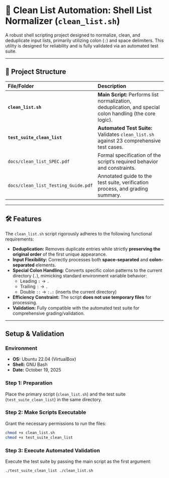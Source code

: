 # 🧼 Clean List Automation: Shell List Normalizer (`clean_list.sh`)

A robust shell scripting project designed to normalize, clean, and deduplicate input lists, primarily utilizing colon (`:`) and space delimiters. This utility is designed for reliability and is fully validated via an automated test suite.

---

## 📂 Project Structure

| File/Folder | Description |
| :--- | :--- |
| **`clean_list.sh`** | **Main Script:** Performs list normalization, deduplication, and special colon handling (the core logic). |
| **`test_suite_clean_list`** | **Automated Test Suite:** Validates `clean_list.sh` against 23 comprehensive test cases. |
| `docs/clean_list_SPEC.pdf` | Formal specification of the script’s required behavior and constraints. |
| `docs/clean_list_Testing_Guide.pdf` | Annotated guide to the test suite, verification process, and grading summary. |

---

## 🛠 Features

The `clean_list.sh` script rigorously adheres to the following functional requirements:

* **Deduplication:** Removes duplicate entries while strictly **preserving the original order** of the first unique appearance.
* **Input Flexibility:** Correctly processes both **space-separated** and **colon-separated** elements.
* **Special Colon Handling:** Converts specific colon patterns to the current directory (`.`), mimicking standard environment variable behavior:
    * Leading `:` → `.`
    * Trailing `:` → `.`
    * Double `::` → `:.:` (inserts the current directory)
* **Efficiency Constraint:** The script **does not use temporary files** for processing.
* **Validation:** Fully compatible with the automated test suite for comprehensive grading/validation.

---

## Setup & Validation

### Environment

* **OS:** Ubuntu 22.04 (VirtualBox)
* **Shell:** GNU Bash
* **Date:** October 19, 2025

### Step 1: Preparation

Place the primary script (`clean_list.sh`) and the test suite (`test_suite_clean_list`) in the same directory.

### Step 2: Make Scripts Executable

Grant the necessary permissions to run the files:

```bash
chmod +x clean_list.sh
chmod +x test_suite_clean_list
```
### Step 3: Execute Automated Validation

Execute the test suite by passing the main script as the first argument:

```bash
./test_suite_clean_list ./clean_list.sh
```
